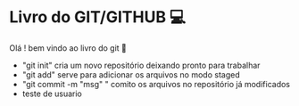 # Livro do GIT/GITHUB :computer: #

Olá ! bem vindo ao livro do git :wave:

- "git init"  cria um novo repositório deixando pronto para trabalhar
- "git add" serve para adicionar os arquivos no modo staged
- "git commit -m "msg" " comito os arquivos no repositório já modificados
- teste de usuario
 
